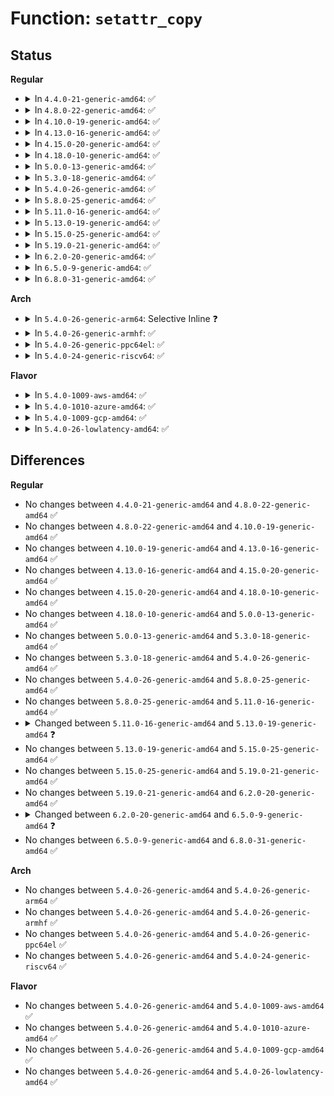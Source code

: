 # Function: <code>setattr_copy</code>

## Status
<b>Regular</b>
<ul>
<li>
<details>
<summary>In <code>4.4.0-21-generic-amd64</code>: ✅</summary>

```c
void setattr_copy(struct inode * inode, const struct iattr * attr)
```

```json
{
  "name": "setattr_copy",
  "collision_type": "Unique Global",
  "inline_type": "No",
  "funcs": [
    {
      "addr": 18446744071581110768,
      "name": "setattr_copy",
      "external": true,
      "loc": "fs/attr.c:184",
      "file": "fs/attr.c",
      "inline": "seen, unknown",
      "caller_inline": [],
      "caller_func": [
        "mm/shmem.c:shmem_setattr",
        "fs/libfs.c:simple_setattr",
        "fs/proc/base.c:proc_setattr",
        "fs/proc/generic.c:proc_notify_change",
        "fs/proc/proc_sysctl.c:proc_sys_setattr",
        "fs/kernfs/inode.c:kernfs_iop_setattr",
        "fs/ext4/inode.c:ext4_setattr",
        "fs/ext4/inode.c:ext4_setattr",
        "fs/ext4/inode.c:ext4_setattr",
        "fs/fat/file.c:fat_setattr"
      ]
    }
  ],
  "symbols": [
    {
      "addr": 18446744071581110768,
      "name": "setattr_copy",
      "section": ".text",
      "bind": "STB_GLOBAL",
      "size": 244
    }
  ]
}
```
</details>
</li>
<li>
<details>
<summary>In <code>4.8.0-22-generic-amd64</code>: ✅</summary>

```c
void setattr_copy(struct inode * inode, const struct iattr * attr)
```

```json
{
  "name": "setattr_copy",
  "collision_type": "Unique Global",
  "inline_type": "No",
  "funcs": [
    {
      "addr": 18446744071581276448,
      "name": "setattr_copy",
      "external": true,
      "loc": "fs/attr.c:160",
      "file": "fs/attr.c",
      "inline": "seen, unknown",
      "caller_inline": [],
      "caller_func": [
        "mm/shmem.c:shmem_setattr",
        "fs/libfs.c:simple_setattr",
        "fs/proc/base.c:proc_setattr",
        "fs/proc/generic.c:proc_notify_change",
        "fs/proc/proc_sysctl.c:proc_sys_setattr",
        "fs/kernfs/inode.c:kernfs_iop_setattr",
        "fs/ext4/inode.c:ext4_setattr",
        "fs/ext4/inode.c:ext4_setattr",
        "fs/fat/file.c:fat_setattr"
      ]
    }
  ],
  "symbols": [
    {
      "addr": 18446744071581276448,
      "name": "setattr_copy",
      "section": ".text",
      "bind": "STB_GLOBAL",
      "size": 244
    }
  ]
}
```
</details>
</li>
<li>
<details>
<summary>In <code>4.10.0-19-generic-amd64</code>: ✅</summary>

```c
void setattr_copy(struct inode * inode, const struct iattr * attr)
```

```json
{
  "name": "setattr_copy",
  "collision_type": "Unique Global",
  "inline_type": "No",
  "funcs": [
    {
      "addr": 18446744071581354736,
      "name": "setattr_copy",
      "external": true,
      "loc": "fs/attr.c:173",
      "file": "fs/attr.c",
      "inline": "seen, unknown",
      "caller_inline": [],
      "caller_func": [
        "mm/shmem.c:shmem_setattr",
        "fs/libfs.c:simple_setattr",
        "fs/proc/base.c:proc_setattr",
        "fs/proc/generic.c:proc_notify_change",
        "fs/proc/proc_sysctl.c:proc_sys_setattr",
        "fs/kernfs/inode.c:kernfs_iop_setattr",
        "fs/ext4/inode.c:ext4_setattr",
        "fs/ext4/inode.c:ext4_setattr",
        "fs/ext4/inode.c:ext4_setattr",
        "fs/fat/file.c:fat_setattr"
      ]
    }
  ],
  "symbols": [
    {
      "addr": 18446744071581354736,
      "name": "setattr_copy",
      "section": ".text",
      "bind": "STB_GLOBAL",
      "size": 244
    }
  ]
}
```
</details>
</li>
<li>
<details>
<summary>In <code>4.13.0-16-generic-amd64</code>: ✅</summary>

```c
void setattr_copy(struct inode * inode, const struct iattr * attr)
```

```json
{
  "name": "setattr_copy",
  "collision_type": "Unique Global",
  "inline_type": "No",
  "funcs": [
    {
      "addr": 18446744071581410080,
      "name": "setattr_copy",
      "external": true,
      "loc": "fs/attr.c:174",
      "file": "fs/attr.c",
      "inline": "seen, unknown",
      "caller_inline": [],
      "caller_func": [
        "mm/shmem.c:shmem_setattr",
        "fs/libfs.c:simple_setattr",
        "fs/proc/base.c:proc_setattr",
        "fs/proc/generic.c:proc_notify_change",
        "fs/proc/proc_sysctl.c:proc_sys_setattr",
        "fs/kernfs/inode.c:kernfs_iop_setattr",
        "fs/ext4/inode.c:ext4_setattr",
        "fs/ext4/inode.c:ext4_setattr",
        "fs/fat/file.c:fat_setattr"
      ]
    }
  ],
  "symbols": [
    {
      "addr": 18446744071581410080,
      "name": "setattr_copy",
      "section": ".text",
      "bind": "STB_GLOBAL",
      "size": 254
    }
  ]
}
```
</details>
</li>
<li>
<details>
<summary>In <code>4.15.0-20-generic-amd64</code>: ✅</summary>

```c
void setattr_copy(struct inode * inode, const struct iattr * attr)
```

```json
{
  "name": "setattr_copy",
  "collision_type": "Unique Global",
  "inline_type": "No",
  "funcs": [
    {
      "addr": 18446744071581551680,
      "name": "setattr_copy",
      "external": true,
      "loc": "fs/attr.c:175",
      "file": "fs/attr.c",
      "inline": "seen, unknown",
      "caller_inline": [],
      "caller_func": [
        "mm/shmem.c:shmem_setattr",
        "fs/libfs.c:simple_setattr",
        "fs/proc/base.c:proc_setattr",
        "fs/proc/generic.c:proc_notify_change",
        "fs/proc/proc_sysctl.c:proc_sys_setattr",
        "fs/kernfs/inode.c:kernfs_iop_setattr",
        "fs/ext4/inode.c:ext4_setattr",
        "fs/ext4/inode.c:ext4_setattr",
        "fs/fat/file.c:fat_setattr"
      ]
    }
  ],
  "symbols": [
    {
      "addr": 18446744071581551680,
      "name": "setattr_copy",
      "section": ".text",
      "bind": "STB_GLOBAL",
      "size": 254
    }
  ]
}
```
</details>
</li>
<li>
<details>
<summary>In <code>4.18.0-10-generic-amd64</code>: ✅</summary>

```c
void setattr_copy(struct inode * inode, const struct iattr * attr)
```

```json
{
  "name": "setattr_copy",
  "collision_type": "Unique Global",
  "inline_type": "No",
  "funcs": [
    {
      "addr": 18446744071581707776,
      "name": "setattr_copy",
      "external": true,
      "loc": "fs/attr.c:177",
      "file": "fs/attr.c",
      "inline": "seen, unknown",
      "caller_inline": [],
      "caller_func": [
        "mm/shmem.c:shmem_setattr",
        "fs/libfs.c:simple_setattr",
        "fs/proc/base.c:proc_setattr",
        "fs/proc/generic.c:proc_notify_change",
        "fs/proc/proc_sysctl.c:proc_sys_setattr",
        "fs/kernfs/inode.c:kernfs_iop_setattr",
        "fs/ext4/inode.c:ext4_setattr",
        "fs/ext4/inode.c:ext4_setattr",
        "fs/ext4/inode.c:ext4_setattr",
        "fs/hugetlbfs/inode.c:hugetlbfs_setattr",
        "fs/fat/file.c:fat_setattr"
      ]
    }
  ],
  "symbols": [
    {
      "addr": 18446744071581707776,
      "name": "setattr_copy",
      "section": ".text",
      "bind": "STB_GLOBAL",
      "size": 247
    }
  ]
}
```
</details>
</li>
<li>
<details>
<summary>In <code>5.0.0-13-generic-amd64</code>: ✅</summary>

```c
void setattr_copy(struct inode * inode, const struct iattr * attr)
```

```json
{
  "name": "setattr_copy",
  "collision_type": "Unique Global",
  "inline_type": "No",
  "funcs": [
    {
      "addr": 18446744071581794288,
      "name": "setattr_copy",
      "external": true,
      "loc": "fs/attr.c:178",
      "file": "fs/attr.c",
      "inline": "seen, unknown",
      "caller_inline": [],
      "caller_func": [
        "mm/shmem.c:shmem_setattr",
        "fs/libfs.c:simple_setattr",
        "fs/proc/base.c:proc_setattr",
        "fs/proc/generic.c:proc_notify_change",
        "fs/proc/proc_sysctl.c:proc_sys_setattr",
        "fs/kernfs/inode.c:kernfs_iop_setattr",
        "fs/ext4/inode.c:ext4_setattr",
        "fs/ext4/inode.c:ext4_setattr",
        "fs/hugetlbfs/inode.c:hugetlbfs_setattr",
        "fs/fat/file.c:fat_setattr"
      ]
    }
  ],
  "symbols": [
    {
      "addr": 18446744071581794288,
      "name": "setattr_copy",
      "section": ".text",
      "bind": "STB_GLOBAL",
      "size": 247
    }
  ]
}
```
</details>
</li>
<li>
<details>
<summary>In <code>5.3.0-18-generic-amd64</code>: ✅</summary>

```c
void setattr_copy(struct inode * inode, const struct iattr * attr)
```

```json
{
  "name": "setattr_copy",
  "collision_type": "Unique Global",
  "inline_type": "No",
  "funcs": [
    {
      "addr": 18446744071581913104,
      "name": "setattr_copy",
      "external": true,
      "loc": "fs/attr.c:178",
      "file": "fs/attr.c",
      "inline": "seen, unknown",
      "caller_inline": [],
      "caller_func": [
        "mm/shmem.c:shmem_setattr",
        "fs/libfs.c:simple_setattr",
        "fs/proc/base.c:proc_setattr",
        "fs/proc/generic.c:proc_notify_change",
        "fs/proc/proc_sysctl.c:proc_sys_setattr",
        "fs/kernfs/inode.c:kernfs_iop_setattr",
        "fs/ext4/inode.c:ext4_setattr",
        "fs/ext4/inode.c:ext4_setattr",
        "fs/hugetlbfs/inode.c:hugetlbfs_setattr",
        "fs/fat/file.c:fat_setattr"
      ]
    }
  ],
  "symbols": [
    {
      "addr": 18446744071581913104,
      "name": "setattr_copy",
      "section": ".text",
      "bind": "STB_GLOBAL",
      "size": 251
    }
  ]
}
```
</details>
</li>
<li>
<details>
<summary>In <code>5.4.0-26-generic-amd64</code>: ✅</summary>

```c
void setattr_copy(struct inode * inode, const struct iattr * attr)
```

```json
{
  "name": "setattr_copy",
  "collision_type": "Unique Global",
  "inline_type": "No",
  "funcs": [
    {
      "addr": 18446744071581985472,
      "name": "setattr_copy",
      "external": true,
      "loc": "fs/attr.c:178",
      "file": "fs/attr.c",
      "inline": "seen, unknown",
      "caller_inline": [],
      "caller_func": [
        "mm/shmem.c:shmem_setattr",
        "fs/libfs.c:simple_setattr",
        "fs/proc/base.c:proc_setattr",
        "fs/proc/generic.c:proc_notify_change",
        "fs/proc/proc_sysctl.c:proc_sys_setattr",
        "fs/kernfs/inode.c:kernfs_iop_setattr",
        "fs/ext4/inode.c:ext4_setattr",
        "fs/ext4/inode.c:ext4_setattr",
        "fs/hugetlbfs/inode.c:hugetlbfs_setattr",
        "fs/fat/file.c:fat_setattr"
      ]
    }
  ],
  "symbols": [
    {
      "addr": 18446744071581985472,
      "name": "setattr_copy",
      "section": ".text",
      "bind": "STB_GLOBAL",
      "size": 166
    }
  ]
}
```
</details>
</li>
<li>
<details>
<summary>In <code>5.8.0-25-generic-amd64</code>: ✅</summary>

```c
void setattr_copy(struct inode * inode, const struct iattr * attr)
```

```json
{
  "name": "setattr_copy",
  "collision_type": "Unique Global",
  "inline_type": "No",
  "funcs": [
    {
      "addr": 18446744071582219200,
      "name": "setattr_copy",
      "external": true,
      "loc": "fs/attr.c:178",
      "file": "fs/attr.c",
      "inline": "seen, unknown",
      "caller_inline": [],
      "caller_func": [
        "mm/shmem.c:shmem_setattr",
        "fs/libfs.c:simple_setattr",
        "fs/proc/base.c:proc_setattr",
        "fs/proc/generic.c:proc_notify_change",
        "fs/proc/proc_sysctl.c:proc_sys_setattr",
        "fs/kernfs/inode.c:kernfs_iop_setattr",
        "fs/ext4/inode.c:ext4_setattr",
        "fs/ext4/inode.c:ext4_setattr",
        "fs/hugetlbfs/inode.c:hugetlbfs_setattr",
        "fs/fat/file.c:fat_setattr"
      ]
    }
  ],
  "symbols": [
    {
      "addr": 18446744071582219200,
      "name": "setattr_copy",
      "section": ".text",
      "bind": "STB_GLOBAL",
      "size": 166
    }
  ]
}
```
</details>
</li>
<li>
<details>
<summary>In <code>5.11.0-16-generic-amd64</code>: ✅</summary>

```c
void setattr_copy(struct inode * inode, const struct iattr * attr)
```

```json
{
  "name": "setattr_copy",
  "collision_type": "Unique Global",
  "inline_type": "No",
  "funcs": [
    {
      "addr": 18446744071582266656,
      "name": "setattr_copy",
      "external": true,
      "loc": "fs/attr.c:178",
      "file": "fs/attr.c",
      "inline": "seen, unknown",
      "caller_inline": [],
      "caller_func": [
        "mm/shmem.c:shmem_setattr",
        "fs/libfs.c:simple_setattr",
        "fs/proc/base.c:proc_setattr",
        "fs/proc/generic.c:proc_notify_change",
        "fs/proc/proc_sysctl.c:proc_sys_setattr",
        "fs/kernfs/inode.c:kernfs_iop_setattr",
        "fs/ext4/inode.c:ext4_setattr",
        "fs/ext4/inode.c:ext4_setattr",
        "fs/hugetlbfs/inode.c:hugetlbfs_setattr",
        "fs/fat/file.c:fat_setattr"
      ]
    }
  ],
  "symbols": [
    {
      "addr": 18446744071582266656,
      "name": "setattr_copy",
      "section": ".text",
      "bind": "STB_GLOBAL",
      "size": 166
    }
  ]
}
```
</details>
</li>
<li>
<details>
<summary>In <code>5.13.0-19-generic-amd64</code>: ✅</summary>

```c
void setattr_copy(struct user_namespace * mnt_userns, struct inode * inode, const struct iattr * attr)
```

```json
{
  "name": "setattr_copy",
  "collision_type": "Unique Global",
  "inline_type": "No",
  "funcs": [
    {
      "addr": 18446744071582291984,
      "name": "setattr_copy",
      "external": true,
      "loc": "fs/attr.c:226",
      "file": "fs/attr.c",
      "inline": "seen, unknown",
      "caller_inline": [],
      "caller_func": [
        "mm/shmem.c:shmem_setattr",
        "fs/libfs.c:simple_setattr",
        "fs/proc/base.c:proc_setattr",
        "fs/proc/generic.c:proc_notify_change",
        "fs/proc/proc_sysctl.c:proc_sys_setattr",
        "fs/kernfs/inode.c:kernfs_iop_setattr",
        "fs/ext4/inode.c:ext4_setattr",
        "fs/ext4/inode.c:ext4_setattr",
        "fs/hugetlbfs/inode.c:hugetlbfs_setattr",
        "fs/fat/file.c:fat_setattr"
      ]
    }
  ],
  "symbols": [
    {
      "addr": 18446744071582291984,
      "name": "setattr_copy",
      "section": ".text",
      "bind": "STB_GLOBAL",
      "size": 188
    }
  ]
}
```
</details>
</li>
<li>
<details>
<summary>In <code>5.15.0-25-generic-amd64</code>: ✅</summary>

```c
void setattr_copy(struct user_namespace * mnt_userns, struct inode * inode, const struct iattr * attr)
```

```json
{
  "name": "setattr_copy",
  "collision_type": "Unique Global",
  "inline_type": "No",
  "funcs": [
    {
      "addr": 18446744071582610784,
      "name": "setattr_copy",
      "external": true,
      "loc": "fs/attr.c:226",
      "file": "fs/attr.c",
      "inline": "seen, unknown",
      "caller_inline": [],
      "caller_func": [
        "mm/shmem.c:shmem_setattr",
        "fs/libfs.c:simple_setattr",
        "fs/proc/base.c:proc_setattr",
        "fs/proc/generic.c:proc_notify_change",
        "fs/proc/proc_sysctl.c:proc_sys_setattr",
        "fs/kernfs/inode.c:kernfs_iop_setattr",
        "fs/ext4/inode.c:ext4_setattr",
        "fs/ext4/inode.c:ext4_setattr",
        "fs/hugetlbfs/inode.c:hugetlbfs_setattr",
        "fs/fat/file.c:fat_setattr"
      ]
    }
  ],
  "symbols": [
    {
      "addr": 18446744071582610784,
      "name": "setattr_copy",
      "section": ".text",
      "bind": "STB_GLOBAL",
      "size": 188
    }
  ]
}
```
</details>
</li>
<li>
<details>
<summary>In <code>5.19.0-21-generic-amd64</code>: ✅</summary>

```c
void setattr_copy(struct user_namespace * mnt_userns, struct inode * inode, const struct iattr * attr)
```

```json
{
  "name": "setattr_copy",
  "collision_type": "Unique Global",
  "inline_type": "No",
  "funcs": [
    {
      "addr": 18446744071583144128,
      "name": "setattr_copy",
      "external": true,
      "loc": "fs/attr.c:242",
      "file": "fs/attr.c",
      "inline": "seen, unknown",
      "caller_inline": [],
      "caller_func": [
        "mm/shmem.c:shmem_setattr",
        "fs/libfs.c:simple_setattr",
        "fs/proc/base.c:proc_setattr",
        "fs/proc/generic.c:proc_notify_change",
        "fs/proc/proc_sysctl.c:proc_sys_setattr",
        "fs/kernfs/inode.c:kernfs_iop_setattr",
        "fs/ext4/inode.c:ext4_setattr",
        "fs/ext4/inode.c:ext4_setattr",
        "fs/hugetlbfs/inode.c:hugetlbfs_setattr",
        "fs/fat/file.c:fat_setattr"
      ]
    }
  ],
  "symbols": [
    {
      "addr": 18446744071583144128,
      "name": "setattr_copy",
      "section": ".text",
      "bind": "STB_GLOBAL",
      "size": 266
    }
  ]
}
```
</details>
</li>
<li>
<details>
<summary>In <code>6.2.0-20-generic-amd64</code>: ✅</summary>

```c
void setattr_copy(struct user_namespace * mnt_userns, struct inode * inode, const struct iattr * attr)
```

```json
{
  "name": "setattr_copy",
  "collision_type": "Unique Global",
  "inline_type": "No",
  "funcs": [
    {
      "addr": 18446744071583716512,
      "name": "setattr_copy",
      "external": true,
      "loc": "fs/attr.c:302",
      "file": "fs/attr.c",
      "inline": "seen, unknown",
      "caller_inline": [],
      "caller_func": [
        "mm/shmem.c:shmem_setattr",
        "mm/shmem.c:shmem_setattr",
        "mm/shmem.c:shmem_setattr",
        "fs/libfs.c:simple_setattr",
        "fs/proc/base.c:proc_setattr",
        "fs/proc/generic.c:proc_notify_change",
        "fs/proc/proc_sysctl.c:proc_sys_setattr",
        "fs/kernfs/inode.c:kernfs_iop_setattr",
        "fs/ext4/inode.c:ext4_setattr",
        "fs/ext4/inode.c:ext4_setattr",
        "fs/hugetlbfs/inode.c:hugetlbfs_setattr",
        "fs/fat/file.c:fat_setattr"
      ]
    }
  ],
  "symbols": [
    {
      "addr": 18446744071583716512,
      "name": "setattr_copy",
      "section": ".text",
      "bind": "STB_GLOBAL",
      "size": 414
    }
  ]
}
```
</details>
</li>
<li>
<details>
<summary>In <code>6.5.0-9-generic-amd64</code>: ✅</summary>

```c
void setattr_copy(struct mnt_idmap * idmap, struct inode * inode, const struct iattr * attr)
```

```json
{
  "name": "setattr_copy",
  "collision_type": "Unique Global",
  "inline_type": "No",
  "funcs": [
    {
      "addr": 18446744071583933776,
      "name": "setattr_copy",
      "external": true,
      "loc": "fs/attr.c:303",
      "file": "fs/attr.c",
      "inline": "seen, unknown",
      "caller_inline": [],
      "caller_func": [
        "mm/shmem.c:shmem_setattr",
        "mm/shmem.c:shmem_setattr",
        "mm/shmem.c:shmem_setattr",
        "fs/libfs.c:simple_setattr",
        "fs/proc/base.c:proc_setattr",
        "fs/proc/generic.c:proc_notify_change",
        "fs/proc/proc_sysctl.c:proc_sys_setattr",
        "fs/kernfs/inode.c:kernfs_iop_setattr",
        "fs/ext4/inode.c:ext4_setattr",
        "fs/hugetlbfs/inode.c:hugetlbfs_setattr",
        "fs/fat/file.c:fat_setattr"
      ]
    }
  ],
  "symbols": [
    {
      "addr": 18446744071583933776,
      "name": "setattr_copy",
      "section": ".text",
      "bind": "STB_GLOBAL",
      "size": 276
    }
  ]
}
```
</details>
</li>
<li>
<details>
<summary>In <code>6.8.0-31-generic-amd64</code>: ✅</summary>

```c
void setattr_copy(struct mnt_idmap * idmap, struct inode * inode, const struct iattr * attr)
```

```json
{
  "name": "setattr_copy",
  "collision_type": "Unique Global",
  "inline_type": "No",
  "funcs": [
    {
      "addr": 18446744071584140000,
      "name": "setattr_copy",
      "external": true,
      "loc": "fs/attr.c:303",
      "file": "fs/attr.c",
      "inline": "seen, unknown",
      "caller_inline": [],
      "caller_func": [
        "mm/shmem.c:shmem_setattr",
        "fs/libfs.c:simple_setattr",
        "fs/proc/base.c:proc_setattr",
        "fs/proc/generic.c:proc_notify_change",
        "fs/proc/proc_sysctl.c:proc_sys_setattr",
        "fs/kernfs/inode.c:kernfs_iop_setattr",
        "fs/ext4/inode.c:ext4_setattr",
        "fs/hugetlbfs/inode.c:hugetlbfs_setattr",
        "fs/fat/file.c:fat_setattr"
      ]
    }
  ],
  "symbols": [
    {
      "addr": 18446744071584140000,
      "name": "setattr_copy",
      "section": ".text",
      "bind": "STB_GLOBAL",
      "size": 293
    }
  ]
}
```
</details>
</li>
</ul>
<b>Arch</b>
<ul>
<li>
<details>
<summary>In <code>5.4.0-26-generic-arm64</code>: Selective Inline ❓</summary>

```c
void setattr_copy(struct inode * inode, const struct iattr * attr)
```

```json
{
  "name": "setattr_copy",
  "collision_type": "Unique Global",
  "inline_type": "Selective",
  "funcs": [
    {
      "addr": 18446603336493498256,
      "name": "setattr_copy",
      "external": true,
      "loc": "fs/attr.c:178",
      "file": "fs/attr.c",
      "inline": "not declared, inlined",
      "caller_inline": [],
      "caller_func": [
        "mm/shmem.c:shmem_setattr",
        "fs/libfs.c:simple_setattr",
        "fs/proc/base.c:proc_setattr",
        "fs/proc/generic.c:proc_notify_change",
        "fs/proc/proc_sysctl.c:proc_sys_setattr",
        "fs/kernfs/inode.c:kernfs_iop_setattr",
        "fs/ext4/inode.c:ext4_setattr",
        "fs/ext4/inode.c:ext4_setattr",
        "fs/ext4/inode.c:ext4_setattr",
        "fs/hugetlbfs/inode.c:hugetlbfs_setattr",
        "fs/fat/file.c:fat_setattr"
      ]
    }
  ],
  "symbols": [
    {
      "addr": 18446603336493498256,
      "name": "setattr_copy",
      "section": ".text",
      "bind": "STB_GLOBAL",
      "size": 172
    }
  ]
}
```
</details>
</li>
<li>
<details>
<summary>In <code>5.4.0-26-generic-armhf</code>: ✅</summary>

```c
void setattr_copy(struct inode * inode, const struct iattr * attr)
```

```json
{
  "name": "setattr_copy",
  "collision_type": "Unique Global",
  "inline_type": "No",
  "funcs": [
    {
      "addr": 3227056072,
      "name": "setattr_copy",
      "external": true,
      "loc": "fs/attr.c:178",
      "file": "fs/attr.c",
      "inline": "seen, unknown",
      "caller_inline": [],
      "caller_func": [
        "mm/shmem.c:shmem_setattr",
        "fs/libfs.c:simple_setattr",
        "fs/proc/base.c:proc_setattr",
        "fs/proc/generic.c:proc_notify_change",
        "fs/proc/proc_sysctl.c:proc_sys_setattr",
        "fs/kernfs/inode.c:kernfs_iop_setattr",
        "fs/ext4/inode.c:ext4_setattr",
        "fs/ext4/inode.c:ext4_setattr",
        "fs/fat/file.c:fat_setattr"
      ]
    }
  ],
  "symbols": [
    {
      "addr": 3227056072,
      "name": "setattr_copy",
      "section": ".text",
      "bind": "STB_GLOBAL",
      "size": 184
    }
  ]
}
```
</details>
</li>
<li>
<details>
<summary>In <code>5.4.0-26-generic-ppc64el</code>: ✅</summary>

```c
void setattr_copy(struct inode * inode, const struct iattr * attr)
```

```json
{
  "name": "setattr_copy",
  "collision_type": "Unique Global",
  "inline_type": "No",
  "funcs": [
    {
      "addr": 13835058055287059984,
      "name": "setattr_copy",
      "external": true,
      "loc": "fs/attr.c:178",
      "file": "fs/attr.c",
      "inline": "seen, unknown",
      "caller_inline": [],
      "caller_func": [
        "mm/shmem.c:shmem_setattr",
        "fs/libfs.c:simple_setattr",
        "fs/proc/base.c:proc_setattr",
        "fs/proc/generic.c:proc_notify_change",
        "fs/proc/proc_sysctl.c:proc_sys_setattr",
        "fs/kernfs/inode.c:kernfs_iop_setattr",
        "fs/ext4/inode.c:ext4_setattr",
        "fs/ext4/inode.c:ext4_setattr",
        "fs/ext4/inode.c:ext4_setattr",
        "fs/hugetlbfs/inode.c:hugetlbfs_setattr",
        "fs/fat/file.c:fat_setattr"
      ]
    }
  ],
  "symbols": [
    {
      "addr": 13835058055287059984,
      "name": "setattr_copy",
      "section": ".text",
      "bind": "STB_GLOBAL",
      "size": 256
    }
  ]
}
```
</details>
</li>
<li>
<details>
<summary>In <code>5.4.0-24-generic-riscv64</code>: ✅</summary>

```c
void setattr_copy(struct inode * inode, const struct iattr * attr)
```

```json
{
  "name": "setattr_copy",
  "collision_type": "Unique Global",
  "inline_type": "No",
  "funcs": [
    {
      "addr": 18446743936273171436,
      "name": "setattr_copy",
      "external": true,
      "loc": "fs/attr.c:178",
      "file": "fs/attr.c",
      "inline": "seen, unknown",
      "caller_inline": [],
      "caller_func": [
        "mm/shmem.c:shmem_setattr",
        "fs/libfs.c:simple_setattr",
        "fs/proc/base.c:proc_setattr",
        "fs/proc/generic.c:proc_notify_change",
        "fs/proc/proc_sysctl.c:proc_sys_setattr",
        "fs/kernfs/inode.c:kernfs_iop_setattr",
        "fs/ext4/inode.c:ext4_setattr",
        "fs/ext4/inode.c:ext4_setattr",
        "fs/hugetlbfs/inode.c:hugetlbfs_setattr",
        "fs/fat/file.c:fat_setattr"
      ]
    }
  ],
  "symbols": [
    {
      "addr": 18446743936273171436,
      "name": "setattr_copy",
      "section": ".text",
      "bind": "STB_GLOBAL",
      "size": 184
    }
  ]
}
```
</details>
</li>
</ul>
<b>Flavor</b>
<ul>
<li>
<details>
<summary>In <code>5.4.0-1009-aws-amd64</code>: ✅</summary>

```c
void setattr_copy(struct inode * inode, const struct iattr * attr)
```

```json
{
  "name": "setattr_copy",
  "collision_type": "Unique Global",
  "inline_type": "No",
  "funcs": [
    {
      "addr": 18446744071581954208,
      "name": "setattr_copy",
      "external": true,
      "loc": "fs/attr.c:178",
      "file": "fs/attr.c",
      "inline": "seen, unknown",
      "caller_inline": [],
      "caller_func": [
        "mm/shmem.c:shmem_setattr",
        "fs/libfs.c:simple_setattr",
        "fs/proc/base.c:proc_setattr",
        "fs/proc/generic.c:proc_notify_change",
        "fs/proc/proc_sysctl.c:proc_sys_setattr",
        "fs/kernfs/inode.c:kernfs_iop_setattr",
        "fs/ext4/inode.c:ext4_setattr",
        "fs/ext4/inode.c:ext4_setattr",
        "fs/hugetlbfs/inode.c:hugetlbfs_setattr",
        "fs/fat/file.c:fat_setattr"
      ]
    }
  ],
  "symbols": [
    {
      "addr": 18446744071581954208,
      "name": "setattr_copy",
      "section": ".text",
      "bind": "STB_GLOBAL",
      "size": 166
    }
  ]
}
```
</details>
</li>
<li>
<details>
<summary>In <code>5.4.0-1010-azure-amd64</code>: ✅</summary>

```c
void setattr_copy(struct inode * inode, const struct iattr * attr)
```

```json
{
  "name": "setattr_copy",
  "collision_type": "Unique Global",
  "inline_type": "No",
  "funcs": [
    {
      "addr": 18446744071581891776,
      "name": "setattr_copy",
      "external": true,
      "loc": "fs/attr.c:178",
      "file": "fs/attr.c",
      "inline": "seen, unknown",
      "caller_inline": [],
      "caller_func": [
        "mm/shmem.c:shmem_setattr",
        "fs/libfs.c:simple_setattr",
        "fs/proc/base.c:proc_setattr",
        "fs/proc/generic.c:proc_notify_change",
        "fs/proc/proc_sysctl.c:proc_sys_setattr",
        "fs/kernfs/inode.c:kernfs_iop_setattr",
        "fs/ext4/inode.c:ext4_setattr",
        "fs/ext4/inode.c:ext4_setattr",
        "fs/hugetlbfs/inode.c:hugetlbfs_setattr",
        "fs/fat/file.c:fat_setattr"
      ]
    }
  ],
  "symbols": [
    {
      "addr": 18446744071581891776,
      "name": "setattr_copy",
      "section": ".text",
      "bind": "STB_GLOBAL",
      "size": 166
    }
  ]
}
```
</details>
</li>
<li>
<details>
<summary>In <code>5.4.0-1009-gcp-amd64</code>: ✅</summary>

```c
void setattr_copy(struct inode * inode, const struct iattr * attr)
```

```json
{
  "name": "setattr_copy",
  "collision_type": "Unique Global",
  "inline_type": "No",
  "funcs": [
    {
      "addr": 18446744071581945520,
      "name": "setattr_copy",
      "external": true,
      "loc": "fs/attr.c:178",
      "file": "fs/attr.c",
      "inline": "seen, unknown",
      "caller_inline": [],
      "caller_func": [
        "mm/shmem.c:shmem_setattr",
        "fs/libfs.c:simple_setattr",
        "fs/proc/base.c:proc_setattr",
        "fs/proc/generic.c:proc_notify_change",
        "fs/proc/proc_sysctl.c:proc_sys_setattr",
        "fs/kernfs/inode.c:kernfs_iop_setattr",
        "fs/ext4/inode.c:ext4_setattr",
        "fs/ext4/inode.c:ext4_setattr",
        "fs/hugetlbfs/inode.c:hugetlbfs_setattr",
        "fs/fat/file.c:fat_setattr"
      ]
    }
  ],
  "symbols": [
    {
      "addr": 18446744071581945520,
      "name": "setattr_copy",
      "section": ".text",
      "bind": "STB_GLOBAL",
      "size": 166
    }
  ]
}
```
</details>
</li>
<li>
<details>
<summary>In <code>5.4.0-26-lowlatency-amd64</code>: ✅</summary>

```c
void setattr_copy(struct inode * inode, const struct iattr * attr)
```

```json
{
  "name": "setattr_copy",
  "collision_type": "Unique Global",
  "inline_type": "No",
  "funcs": [
    {
      "addr": 18446744071582015552,
      "name": "setattr_copy",
      "external": true,
      "loc": "fs/attr.c:178",
      "file": "fs/attr.c",
      "inline": "seen, unknown",
      "caller_inline": [],
      "caller_func": [
        "mm/shmem.c:shmem_setattr",
        "fs/libfs.c:simple_setattr",
        "fs/proc/base.c:proc_setattr",
        "fs/proc/generic.c:proc_notify_change",
        "fs/proc/proc_sysctl.c:proc_sys_setattr",
        "fs/kernfs/inode.c:kernfs_iop_setattr",
        "fs/ext4/inode.c:ext4_setattr",
        "fs/ext4/inode.c:ext4_setattr",
        "fs/hugetlbfs/inode.c:hugetlbfs_setattr",
        "fs/fat/file.c:fat_setattr"
      ]
    }
  ],
  "symbols": [
    {
      "addr": 18446744071582015552,
      "name": "setattr_copy",
      "section": ".text",
      "bind": "STB_GLOBAL",
      "size": 166
    }
  ]
}
```
</details>
</li>
</ul>

## Differences
<b>Regular</b>
<ul>
<li>
No changes between <code>4.4.0-21-generic-amd64</code> and <code>4.8.0-22-generic-amd64</code> ✅
</li>
<li>
No changes between <code>4.8.0-22-generic-amd64</code> and <code>4.10.0-19-generic-amd64</code> ✅
</li>
<li>
No changes between <code>4.10.0-19-generic-amd64</code> and <code>4.13.0-16-generic-amd64</code> ✅
</li>
<li>
No changes between <code>4.13.0-16-generic-amd64</code> and <code>4.15.0-20-generic-amd64</code> ✅
</li>
<li>
No changes between <code>4.15.0-20-generic-amd64</code> and <code>4.18.0-10-generic-amd64</code> ✅
</li>
<li>
No changes between <code>4.18.0-10-generic-amd64</code> and <code>5.0.0-13-generic-amd64</code> ✅
</li>
<li>
No changes between <code>5.0.0-13-generic-amd64</code> and <code>5.3.0-18-generic-amd64</code> ✅
</li>
<li>
No changes between <code>5.3.0-18-generic-amd64</code> and <code>5.4.0-26-generic-amd64</code> ✅
</li>
<li>
No changes between <code>5.4.0-26-generic-amd64</code> and <code>5.8.0-25-generic-amd64</code> ✅
</li>
<li>
No changes between <code>5.8.0-25-generic-amd64</code> and <code>5.11.0-16-generic-amd64</code> ✅
</li>
<li>
<details>
<summary>Changed between <code>5.11.0-16-generic-amd64</code> and <code>5.13.0-19-generic-amd64</code> ❓</summary>
<ul>
<li>
<b>Param added. </b>
<code>struct user_namespace * mnt_userns</code>
</li>
<li>
<b>Param reordered. </b>
<code>inode, attr</code> ➡️ <code>mnt_userns, inode, attr</code>
</li>
</ul>
</details>
</li>
<li>
No changes between <code>5.13.0-19-generic-amd64</code> and <code>5.15.0-25-generic-amd64</code> ✅
</li>
<li>
No changes between <code>5.15.0-25-generic-amd64</code> and <code>5.19.0-21-generic-amd64</code> ✅
</li>
<li>
No changes between <code>5.19.0-21-generic-amd64</code> and <code>6.2.0-20-generic-amd64</code> ✅
</li>
<li>
<details>
<summary>Changed between <code>6.2.0-20-generic-amd64</code> and <code>6.5.0-9-generic-amd64</code> ❓</summary>
<ul>
<li>
<b>Param added. </b>
<code>struct mnt_idmap * idmap</code>
</li>
<li>
<b>Param removed. </b>
<code>struct user_namespace * mnt_userns</code>
</li>
</ul>
</details>
</li>
<li>
No changes between <code>6.5.0-9-generic-amd64</code> and <code>6.8.0-31-generic-amd64</code> ✅
</li>
</ul>
<b>Arch</b>
<ul>
<li>
No changes between <code>5.4.0-26-generic-amd64</code> and <code>5.4.0-26-generic-arm64</code> ✅
</li>
<li>
No changes between <code>5.4.0-26-generic-amd64</code> and <code>5.4.0-26-generic-armhf</code> ✅
</li>
<li>
No changes between <code>5.4.0-26-generic-amd64</code> and <code>5.4.0-26-generic-ppc64el</code> ✅
</li>
<li>
No changes between <code>5.4.0-26-generic-amd64</code> and <code>5.4.0-24-generic-riscv64</code> ✅
</li>
</ul>
<b>Flavor</b>
<ul>
<li>
No changes between <code>5.4.0-26-generic-amd64</code> and <code>5.4.0-1009-aws-amd64</code> ✅
</li>
<li>
No changes between <code>5.4.0-26-generic-amd64</code> and <code>5.4.0-1010-azure-amd64</code> ✅
</li>
<li>
No changes between <code>5.4.0-26-generic-amd64</code> and <code>5.4.0-1009-gcp-amd64</code> ✅
</li>
<li>
No changes between <code>5.4.0-26-generic-amd64</code> and <code>5.4.0-26-lowlatency-amd64</code> ✅
</li>
</ul>
